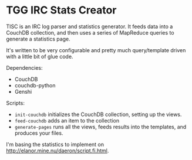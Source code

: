 TGG IRC Stats Creator
=====================

TISC is an IRC log parser and statistics generator. It feeds data into a CouchDB collection, and then uses a series of MapReduce queries to generate a statistics page.

It's written to be very configurable and pretty much query/template driven with a little bit of glue code.

Dependencies:

* CouchDB
* couchdb-python
* Genshi

Scripts:

* `init-couchdb` initializes the CouchDB collection, setting up the views.
* `feed-couchdb` adds an item to the collection
* `generate-pages` runs all the views, feeds results into the templates, and produces your files.

I'm basing the statistics to implement on <http://elanor.mine.nu/daeron/script.fi.html>.